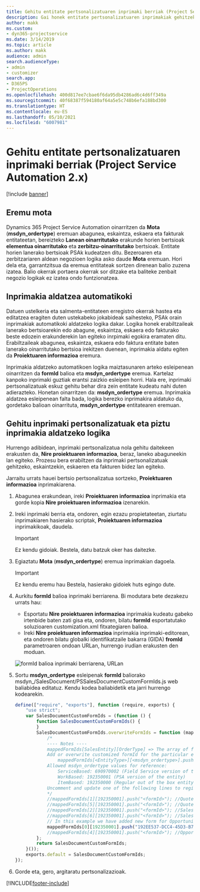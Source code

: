 ```yaml
---
title: Gehitu entitate pertsonalizatuaren inprimaki berriak (Project Service Automation 2.x)
description: Gai honek entitate pertsonalizatuaren inprimakiak gehitzeko informazioa eskaintzen du, aukerak, eskaintzak, eskaerak edo fakturak sartzeko Dynamics 365 Project Service Automation 2.x-n
author: makk
ms.custom:
- dyn365-projectservice
ms.date: 3/14/2019
ms.topic: article
ms.author: makk
audience: admin
search.audienceType:
- admin
- customizer
search.app:
- D365PS
- ProjectOperations
ms.openlocfilehash: 400d817ee7cbae6f6da95db4286ad6c4d6ff349a
ms.sourcegitcommit: 40f68387f594180af64a5e5c748b6efa188bd300
ms.translationtype: HT
ms.contentlocale: eu-ES
ms.lasthandoff: 05/10/2021
ms.locfileid: "6007981"
---
```

# <a name="add-new-custom-entity-forms-project-service-automation-2x"></a>Gehitu entitate pertsonalizatuaren inprimaki berriak (Project Service Automation 2.x)

[!include [banner](../../includes/psa-now-project-operations.md)]

## <a name="type-field"></a>Eremu mota 

Dynamics 365 Project Service Automation oinarritzen da **Mota** (**msdyn\_ordertype**) eremuan abagunea, eskaintza, eskaera eta fakturak entitateetan, bereizteko **Lanean oinarritutako** erakunde horien bertsioak **elementua oinarritutako** eta **zerbitzu-oinarritutako** bertsioak. Entitate horien lanerako bertsioak PSAk kudeatzen ditu. Bezeroaren eta zerbitzariaren aldean negozioen logika asko daude **Mota** eremuan. Hori dela eta, garrantzitsua da eremua entitateak sortzen direnean balio zuzena izatea. Balio okerrak portaera okerrak sor ditzake eta baliteke zenbait negozio logikak ez izatea ondo funtzionatzea.

## <a name="automatic-form-switching"></a>Inprimakia aldatzea automatikoki

Datuen ustelkeria eta salmenta-entitateen erregistro okerrak hastea eta editatzea eragiten duten ustekabeko jokabideak saihesteko, PSAk orain inprimakiak automatikoki aldatzeko logika dakar. Logika honek erabiltzaileak lanerako bertsioarekin edo abagune, eskaintza, eskaera edo fakturako beste edozein erakunderekin lan egiteko inrpimaki egokira eramaten ditu. Erabiltzaileak abagunea, eskaintza, eskaera edo faktura entitate baten lanerako oinarritutako bertsioa irekitzen duenean, inprimakia aldatu egiten da **Proiektuaren informazioa** eremura.

Inprimakia aldatzeko automatikoen logika maiztasunaren arteko esleipenean oinarritzen da **formId** balioa eta **msdyn\_ordertype** eremua. Kartelaz kanpoko inprimaki guztiak erantsi zaizkio esleipen horri. Hala ere, inprimaki pertsonalizatuak eskuz gehitu behar dira zein entitate kudeatu nahi duten adierazteko. Honetan oinarritzen da: **msdyn\_ordertype** eremua. Inprimakia aldatzea esleipenean falta bada, logika berezko inprimakira aldatuko da, gordetako balioan oinarrituta, **msdyn\_ordertype** entitatearen eremuan.

## <a name="add-custom-forms-and-turn-on-the-form-switching-logic"></a>Gehitu inprimaki pertsonalizatuak eta piztu inprimakia aldatzeko logika

Hurrengo adibidean, inprimaki pertsonalizatua nola gehitu daitekeen erakusten da, **Nire proiektuaren informazioa**, beraz, laneko abaguneekin lan egiteko. Prozesu bera erabiltzen da inprimaki pertsonalizatuak gehitzeko, eskaintzekin, eskaeren eta fakturen bidez lan egiteko.

Jarraitu urrats hauei bertsio pertsonalizatua sortzeko, **Proiektuaren informazioa** inprimakiarena.

1. Abagunea erakundean, ireki **Proiektuaren informazioa** inprimakia eta gorde kopia **Nire proiektuaren informazioa** izenarekin.
2. Ireki inprimaki berria eta, ondoren, egin ezazu propietateetan, ziurtatu inprimakiaren hasierako scriptak, **Proiektuaren informazioa** inprimakikoak, daudela. 

    > [!IMPORTANT]
    > Ez kendu gidoiak. Bestela, datu batzuk oker has daitezke.

3. Egiaztatu **Mota** (**msdyn\_ordertype**) eremua inprimakian dagoela. 

    > [!IMPORTANT]
    > Ez kendu eremu hau Bestela, hasierako gidoiek huts egingo dute.

4. Aurkitu **formId** balioa inprimaki berriarena. Bi modutara bete dezakezu urrats hau:

    - Esportatu **Nire proiektuaren informazioa** inprimakia kudeatu gabeko irtenbide baten zati gisa eta, ondoren, bilatu **formId** esportatutako soluzioaren customization.xml fitxategiaren balioa.
    - Ireki **Nire proiektuaren informazioa** inprimakia inprimaki-editorean, eta ondoren bilatu globalki identifikatzaile bakarra (GIDA) **fromId** parametroaren ondoan URLan, hurrengo irudian erakusten den moduan.

    ![formId balioa inprimaki berriarena, URLan](media/how-to-add-custom-forms-in-v2.0.png)

5. Sortu **msdyn\_ordertype** esleipenak **formId** baliorako msdyn\_/SalesDocument/PSSalesDocumentCustomFormIds.js web baliabidea editatuz. Kendu kodea baliabidetik eta jarri hurrengo kodearekin.

    ```javascript
    define(["require", "exports"], function (require, exports) {
        "use strict";
        var SalesDocumentCustomFormIds = (function () {
            function SalesDocumentCustomFormIds() {
            }
            SalesDocumentCustomFormIds.overwriteFormIds = function (mappedFormIds) {
                /*
                ---- Notes ----
                mappedFormIds[SalesEntity][OrderType] => The array of forms IDs that support particular entity and order type
                Add or overwrite customized formId for the particular entity and order type by calling:
                    mappedFormIds[<EntityType>][<msdyn_ordertype>].push("<formId>");
                Allowed msdyn_ordertype values for reference:
                    ServiceBased: 690970002 (Field Service version of the entity)
                    WorkBased: 192350001 (PSA version of the entity)
                    ItemBased: 192350000 (Regular out of the box entity)
                Uncomment and update one of the following lines to register custom PSA form for required entity:
                */      
                //mappedFormIds[1][192350001].push("<formId>"); //Quote
                //mappedFormIds[5][192350001].push("<formId>"); //Quote Line
                //mappedFormIds[2][192350001].push("<formId>"); //Sales Order
                //mappedFormIds[6][192350001].push("<formId>"); //Sales Order Line
                // In this example we have added new form for Opportunity
                mappedFormIds[0][192350001].push("192EE537-DCC4-45D3-B7AF-EA694B9113D2"); //Opportunity
                //mappedFormIds[4][192350001].push("<formId>"); //Opportunity Line
            };
            return SalesDocumentCustomFormIds;
        }());
        exports.default = SalesDocumentCustomFormIds;
    });
    ```

6. Gorde eta, gero, argitaratu pertsonalizazioak.


[!INCLUDE[footer-include](../../includes/footer-banner.md)]